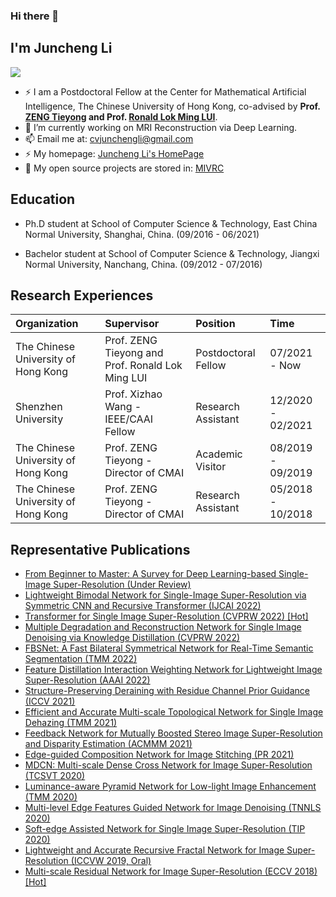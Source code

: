 ### Hi there 👋

<!--
**CV-JunchengLi/CV-JunchengLi** is a ✨ _special_ ✨ repository because its `README.md` (this file) appears on your GitHub profile.

Here are some ideas to get you started:

- 🔭 I’m currently working on ...
- 🌱 I’m currently learning ...
- 👯 I’m looking to collaborate on ...
- 🤔 I’m looking for help with ...
- 💬 Ask me about ...
- 📫 How to reach me: ...
- 😄 Pronouns: ...
- ⚡ Fun fact: ...
-->

## I'm Juncheng Li

[![](https://img.shields.io/badge/Research-GoogleScholar-888888)](https://scholar.google.com.hk/citations?user=a5jkbmkAAAAJ&hl=zh-CN)

- ⚡  I am a Postdoctoral Fellow at the Center for Mathematical Artificial Intelligence, The Chinese University of Hong Kong, co-advised by **Prof. [ZENG Tieyong](https://scholar.google.com.hk/citations?user=2yyTgRwAAAAJ&hl=zh-CN) and Prof. [Ronald Lok Ming LUI](http://lokminglui.com/)**.
- 🔭  I’m currently working on MRI Reconstruction via Deep Learning.
- 📫  Email me at: cvjunchengli@gmail.com
- ⚡  My homepage: [Juncheng Li's HomePage](https://junchenglee.com)
- 🤔  My open source projects are stored in: [MIVRC](https://github.com/MIVRC)

## Education

- Ph.D student at School of Computer Science & Technology, East China Normal University, Shanghai, China. (09/2016 - 06/2021)

- Bachelor student at School of Computer Science & Technology, Jiangxi Normal University, Nanchang, China. (09/2012 - 07/2016) 


## Research Experiences

| Organization                        | Supervisor                      | Position           | Time              |
| :---------------------------------- | :-----------------------------------  | :----------------  | :-----------------|
| The Chinese University of Hong Kong | Prof. ZENG Tieyong and Prof. Ronald Lok Ming LUI | Postdoctoral Fellow | 07/2021 - Now     |
| Shenzhen University | Prof. Xizhao Wang  - IEEE/CAAI Fellow | Research Assistant | 12/2020 - 02/2021 |
| The Chinese University of Hong Kong | Prof. ZENG Tieyong - Director of CMAI | Academic Visitor | 08/2019 - 09/2019 |
| The Chinese University of Hong Kong | Prof. ZENG Tieyong - Director of CMAI | Research Assistant | 05/2018 - 10/2018 |

## Representative Publications
- [From Beginner to Master: A Survey for Deep Learning-based Single-Image Super-Resolution (Under Review)](https://junchenglee.com/paper/SISR_2021.pdf)
- [Lightweight Bimodal Network for Single-Image Super-Resolution via Symmetric CNN and Recursive Transformer (IJCAI 2022)]()
- [Transformer for Single Image Super-Resolution (CVPRW 2022) [Hot]](https://arxiv.org/pdf/2108.11084.pdf)
- [Multiple Degradation and Reconstruction Network for Single Image Denoising via Knowledge Distillation (CVPRW 2022)]()
- [FBSNet: A Fast Bilateral Symmetrical Network for Real-Time Semantic Segmentation (TMM 2022)](https://ieeexplore.ieee.org/abstract/document/9732215)
- [Feature Distillation Interaction Weighting Network for Lightweight Image Super-Resolution (AAAI 2022)](https://junchenglee.com/paper/AAAI.pdf)
- [Structure-Preserving Deraining with Residue Channel Prior Guidance (ICCV 2021)](https://junchenglee.com/projects/ICCV2021_SPDNet/)
- [Efficient and Accurate Multi-scale Topological Network for Single Image Dehazing (TMM 2021)](https://ieeexplore.ieee.org/document/9473023)
- [Feedback Network for Mutually Boosted Stereo Image Super-Resolution and Disparity Estimation (ACMMM 2021)](https://junchenglee.com/paper/ACMMM_2021.pdf)
- [Edge-guided Composition Network for Image Stitching (PR 2021)](https://www.sciencedirect.com/science/article/pii/S0031320321002065?casa_token=QGo0Gc87WRQAAAAA:GBbMV2NfqtiBLQ1y2Ah3NRSdtaP5800PedAi5obJL_5y0NMX5hHOYexMzDUVyLh5pXaXSChA7SvXXw)
- [MDCN: Multi-scale Dense Cross Network for Image Super-Resolution (TCSVT 2020)](https://junchenglee.com/projects/TCSVT2020_MDCN/)
- [Luminance-aware Pyramid Network for Low-light Image Enhancement (TMM 2020)](https://junchenglee.com/paper/TMM_2020.pdf)
- [Multi-level Edge Features Guided Network for Image Denoising (TNNLS 2020)](https://junchenglee.com/projects/TNNLS2020_MLEFGN)
- [Soft-edge Assisted Network for Single Image Super-Resolution (TIP 2020)](https://junchenglee.com/projects/TIP2020_SEANET)
- [Lightweight and Accurate Recursive Fractal Network for Image Super-Resolution (ICCVW 2019, Oral)](https://junchenglee.com/projects/ICCVW2019_SRRFN/)
- [Multi-scale Residual Network for Image Super-Resolution (ECCV 2018) [Hot]](https://junchenglee.com/projects/ECCV2018_MSRN)

